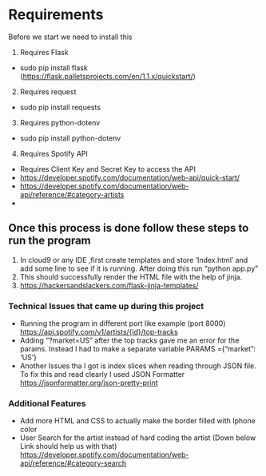 # Requirements

Before we start we need to install this

1. Requires Flask
*	sudo pip install flask
    (https://flask.palletsprojects.com/en/1.1.x/quickstart/)
2. Requires request
* sudo pip install requests

3. Requires python-dotenv
*  sudo pip install python-dotenv

4. Requires Spotify API
*	Requires Client Key and Secret Key to access the API
*	https://developer.spotify.com/documentation/web-api/quick-start/
*	https://developer.spotify.com/documentation/web-api/reference/#category-artists
*	

## Once this process is done follow these steps to run the program
1. In cloud9 or any IDE ,first create templates and store ‘Index.html’ and add some line to see if it is running. After doing this run “python app.py”
2. This should successfully render the HTML file with the help of jinja.
3. https://hackersandslackers.com/flask-jinja-templates/


### Technical Issues that came up during this project
* Running the program in different port like example (port 8000)
https://api.spotify.com/v1/artists/{id}/top-tracks
* Adding  “?market=US” after the top tracks gave me an error for the params. Instead I had to make a separate variable PARAMS ={“market”: ‘US’}
* Another Issues tha I got is index slices when reading through JSON file. To fix this and read clearly I used JSON Formatter
https://jsonformatter.org/json-pretty-print


### Additional Features
* Add more HTML and CSS to actually make the border filled with Iphone color
* User Search for the artist instead of hard coding the artist (Down below Link should help us with that)
https://developer.spotify.com/documentation/web-api/reference/#category-search
